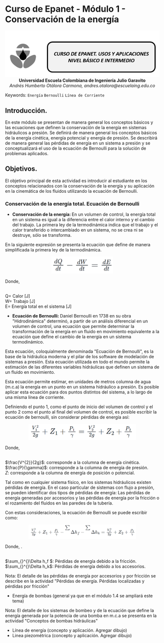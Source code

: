 # Curso de Epanet - Módulo 1 - Conservación de la energía
<div align="center">
  <img src="https://github.com/AndresOtalora92/CursoEpanetBasico-Intermedio/blob/5e4e6f45e715bf4b5054fa289e045ede8dc073c9/.jpg/IconoEpanetV3.png" width="600px">
</div>

<div align="center">
<b> Universidad Escuela Colombiana de Ingeniería Julio Garavito</b>
<br><i>Andrés Humberto Otálora Carmona, andres.otalora@escuelaing.edu.co </i>
</div>

Keywords: `Energía` `Bernoulli` `Línea de Corriente`

## Introducción.

En este módulo se presentan de manera general los conceptos básicos y las ecuaciones que definen la conservación de la energía en sistemas hidráulicos a presión. Se definirá de manera general los conceptos básicos de la energía cinética, energía potencial y energía de presión. Se describirá de manera general las pérdidas de energía en un sistema a presión y se conceptualizará el uso de la ecuación de Bernoulli para la solución de problemas aplicados. 

## Objetivos.

El objetivo principal de esta actividad es introducir al estudiante en los conceptos relacionados con la conservación de la energía y su aplicación en la cinemática de los fluidos utilizando la ecuación de Bernoulli.



### Conservación de la energía total. Ecuación de Bernoulli

- <b>Conservación de la energía: </b> En un volumen de control, la energía total en un sistema es igual a la diferencia entre el calor interno y el cambio del trabajo. La primera ley de la termodinámica indica que el trabajo y el calor transferido o intercambiado en un sistema, no se crea ni se destruye, sólo se transforma. 

En la siguiente expresión se presenta la ecuación que define de manera simplificada la primera ley de la termodinámica.

<div align="center">
  <img src="https://github.com/AndresOtalora92/CursoEpanetBasico-Intermedio/blob/7adbd7306d46c6691be5d78d4677b544672284fe/ecuaciones/Ecuacion9.PNG" width="200px">
</div>

Donde,

<br>Q= Calor [J]</b>
<br>W= Trabajo [J]</b>
<br>E= Energía total en el sistema [J]</b>

- <b> Ecuación de Bernoulli: </b> Daniel Bernoulli en 1738 en su obra "Hidrodinámica" determinó, a partir de un análisis diferencial en un volumen de control, una ecuación que permite determinar la transformación de la energía en un fluido en movimiento equivalente a la ecuación que define el cambio de la energía en un sistema termodinámico. 

Esta ecuación, coloquialmente denominada "Ecuación de Bernoulli", es la base de la hidráulica moderna y el pilar de los software de modelación de sistemas a presión. Esta ecuación utilizada en todo el mundo permite la estimación de las diferentes variables hidráulicas que definen un sistema de un fluido en movimiento.

Esta ecuación permite estimar, en unidades de metros columna de agua (m.c.a) la energía en un punto en un sistema hidráulico a presión. Es posible aplicar esta ecuación para dos puntos distintos del sistema, a lo largo de una misma línea de corriente. 

Definiendo el punto 1, como el punto de inicio del volumen de control y el punto 2 como el punto al final del volumen de control, es posible escribir la ecuación de bernoulli, sin considerar pérdidas de energía así:

<div align="center">
  <img src="https://github.com/AndresOtalora92/CursoEpanetBasico-Intermedio/blob/c03dd60f8a2b2e6748c6aa8a048a9a8fe45dc588/ecuaciones/Ecuacion14.PNG" width="350px">
</div>

Donde, 

 
<br> $\frac{V^{2}}{2g}$: corresponde a la columna de energía cinética.
<br> $\frac{P}{\gamma}$: corresponde a la columna de energía de presión.
<br> $Z$: corresponde a la columna de energía de posición o potencial.

Tal como en cualquier sistema físico, en los sistemas hidráulicos existen pérdidas de energía. En el caso particular de sistemas con flujo a presión, se pueden identificar dos tipos de pérdidas de energía: Las pérdidas de energía generadas por accesorios y las pérdidas de energía por la fricción o el rozamiento del fluidos en las paredes de la tubería.

Con estas consideraciones, la ecuación de Bernoulli se puede escribir como:

<div align="center">
  <img src="https://github.com/AndresOtalora92/CursoEpanetBasico-Intermedio/blob/645a15ebde1a4955ea2ad23902c4d6ea8e7cd4a5/ecuaciones/Ecuacion15.PNG" width="350px">
</div>

Donde, .

 
<br> $\sum_{}^{}\Delta h_f $: Pérdidas de energía debido a la fricción.
<br> $\sum_{}^{}\Delta h_k$: Pérdidas de energía debido a los accesorios.

Nota: El detalle de las pérdidas de energía por accesorios y por fricción se describe en la actividad "Pérdidas de energía. Pérdidas localizadas y pérdidas por fricción"
 


- Energía de bombas (general ya que en el módulo 1.4 se ampliará este  tema)

Nota: El detalle de los sistemas de bombeo y de la ecuación que define la energía generada por la potencia de una bomba en m.c.a se presenta en la actividad "Conceptos de bombas hidráulicas"

- Línea de energía (concepto y aplicación. Agregar dibujo)
- Linea piezométrica (concepto y aplicación. Agregar dibujo)


